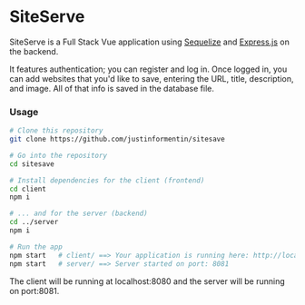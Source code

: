 # SiteServe

SiteServe is a Full Stack Vue application using [Sequelize](http://docs.sequelizejs.com/) and [Express.js](http://expressjs.com/) on the backend. 

It features authentication; you can register and log in. Once logged in, you can add websites that you'd like to save, entering the URL, title, description, and image. All of that info is saved in the database file.

### Usage


```bash
# Clone this repository
git clone https://github.com/justinformentin/sitesave

# Go into the repository
cd sitesave

# Install dependencies for the client (frontend)
cd client
npm i

# ... and for the server (backend)
cd ../server 
npm i

# Run the app
npm start   # client/ ==> Your application is running here: http://localhost:8080
npm start   # server/ ==> Server started on port: 8081
```

The client will be running at localhost:8080 and the server will be running on port:8081.

